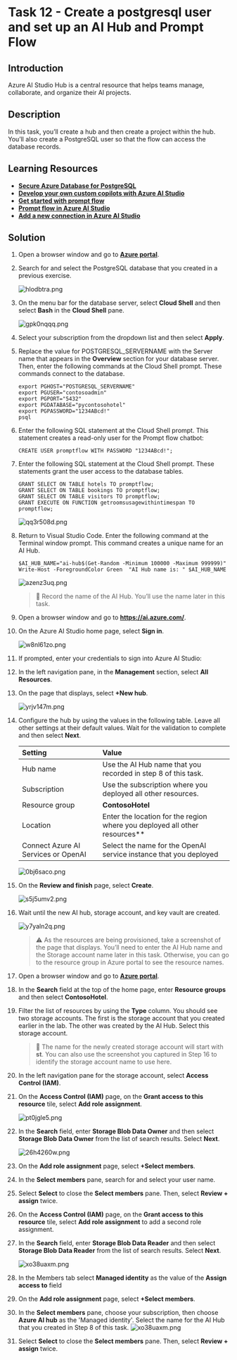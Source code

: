# Task 12 - Create a postgresql user and set up an AI Hub and Prompt Flow

<!--- Estimated time: 20 minutes---> 

## Introduction

Azure AI Studio Hub is a central resource that helps teams manage, collaborate, and organize their AI projects.

## Description

In this task, you’ll create a hub and then create a project within the hub. You’ll also create a PostgreSQL user so that the flow can access the database records.

## Learning Resources

- [**Secure Azure Database for PostgreSQL**](https://learn.microsoft.com/en-us/training/modules/secure-azure-database-for-postgresql/)
- [**Develop your own custom copilots with Azure AI Studio**](https://learn.microsoft.com/en-us/training/paths/create-custom-copilots-ai-studio/)
- [**Get started with prompt flow**](https://learn.microsoft.com/en-us/training/modules/get-started-prompt-flow-ai-studio/)
- [**Prompt flow in Azure AI Studio**](https://learn.microsoft.com/en-us/azure/ai-studio/how-to/prompt-flow)
- [**Add a new connection in Azure AI Studio**](https://learn.microsoft.com/en-us/azure/ai-studio/how-to/connections-add)

## Solution

1. Open a browser window and go to [**Azure portal**](https://portal.azure.com).

1. Search for and select the PostgreSQL database that you created in a previous exercise.

    ![hlodbtra.png](../../media/hlodbtra.png)

1. On the menu bar for the database server, select **Cloud Shell** and then select **Bash** in the **Cloud Shell** pane.

    ![gpk0nqqq.png](../../media/gpk0nqqq.png)

1. Select your subscription from the dropdown list and then select **Apply**.

1. Replace the value for POSTGRESQL_SERVERNAME with the Server name that appears in the **Overview** section for your database server. Then, enter the following commands at the Cloud Shell prompt. These commands connect to the database.

    ```
    export PGHOST="POSTGRESQL_SERVERNAME"
    export PGUSER="contosoadmin"
    export PGPORT="5432"
    export PGDATABASE="pycontosohotel"
    export PGPASSWORD="1234ABcd!"
    psql
    ```

1. Enter the following SQL statement at the Cloud Shell prompt. This statement creates a read-only user for the Prompt flow chatbot:
    
    ```
    CREATE USER promptflow WITH PASSWORD "1234ABcd!";
    ```

1. Enter the following SQL statement at the Cloud Shell prompt. These statements grant the user access to the database tables.
    
    ```
    GRANT SELECT ON TABLE hotels TO promptflow;
    GRANT SELECT ON TABLE bookings TO promptflow;
    GRANT SELECT ON TABLE visitors TO promptflow;
    GRANT EXECUTE ON FUNCTION getroomsusagewithintimespan TO promptflow;
    ```

    ![qq3r508d.png](../../media/qq3r508d.png)

1. Return to Visual Studio Code. Enter the following command at the Terminal window prompt. This command creates a unique name for an AI Hub.

    ```
    $AI_HUB_NAME="ai-hub$(Get-Random -Minimum 100000 -Maximum 999999)"
    Write-Host -ForegroundColor Green  "AI Hub name is: " $AI_HUB_NAME

    ```

    ![azenz3uq.png](../../media/azenz3uq.png)

     > 📓 Record the name of the AI Hub. You’ll use the name later in this task.

1. Open a browser window and go to **https://ai.azure.com/**.

1. On the Azure AI Studio home page, select **Sign in**. 

    ![w8nl61zo.png](../../media/w8nl61zo.png)

1. If prompted, enter your credentials to sign into Azure AI Studio:

1. In the left navigation pane, in the **Management** section, select **All Resources**.

1. On the page that displays, select **+New hub**.

    ![yrjv147m.png](../../media/yrjv147m.png)


1. Configure the hub by using the values in the following table. Leave all other settings at their default values. Wait for the validation to complete and then select **Next**.

    | Setting | Value |
    |:---------|:---------|
    | Hub name   | Use the AI Hub name that you recorded in step 8 of this task.  |
    | Subscription  | Use the subscription where you deployed all other resources.|
    | Resource group | **ContosoHotel** |
    | Location |Enter the location for the region where you deployed all other resources**|
    | Connect Azure AI Services or OpenAI | Select the name for the OpenAI service instance that you deployed |

    ![0bj6saco.png](../../media/0bj6saco.png)
    
1. On the **Review and finish** page, select **Create**. 

    ![s5j5umv2.png](../../media/s5j5umv2.png)

1. Wait until the new AI hub, storage account, and key vault are created.

    ![y7yaln2q.png](../../media/y7yaln2q.png)

     > :warning: As the resources are being provisioned, take a screenshot of the page that displays. You’ll need to enter the AI Hub name and the Storage account name later in this task. Otherwise, you can go to the resource group in Azure portal to see the resource names.

1. Open a browser window and go to [**Azure portal**](https://portal.azure.com).

1. In the **Search** field at the top of the home page, enter **Resource groups** and then select **ContosoHotel**.

1. Filter the list of resources by using the **Type** column. You should see two storage accounts. The first is the storage account that you created earlier in the lab. The other was created by the AI Hub. Select this storage account.

    > 📓 The name for the newly created storage account will start with **st**. You can also use the screenshot you captured in Step 16 to identify the storage account name to use here.

1. In the left navigation pane for the storage account, select **Access Control (IAM)**.

1. On the **Access Control (IAM)** page, on the **Grant access to this resource** tile, select **Add role assignment**.

    ![pt0jgle5.png](../../media/pt0jgle5.png)

1. In the **Search** field, enter **Storage Blob Data Owner** and then select **Storage Blob Data Owner** from the list of search results. Select **Next**.

    ![26h4260w.png](../../media/26h4260w.png)

1. On the **Add role assignment** page, select **+Select members**.

1. In the **Select members** pane, search for and select your user name.

1. Select **Select** to close the **Select members** pane. Then, select **Review + assign** twice.

1. On the **Access Control (IAM)** page, on the **Grant access to this resource** tile, select **Add role assignment** to add a second role assignment.

1. In the **Search** field, enter **Storage Blob Data Reader** and then select **Storage Blob Data Reader** from the list of search results. Select **Next**.

    ![xo38uaxm.png](../../media/xo38uaxm.png)

1. In the Members tab select **Managed identity** as the value of the **Assign access to** field 
1. On the **Add role assignment** page, select **+Select members**.
1. In the **Select members** pane, choose your subscription, then choose **Azure AI hub** as the 'Managed identity'. Select the name for the AI Hub that you created in Step 8 of this task.
    ![xo38uaxm.png](../../media/select-ai-mi.png)

1. Select **Select** to close the **Select members** pane. Then, select **Review + assign** twice.

